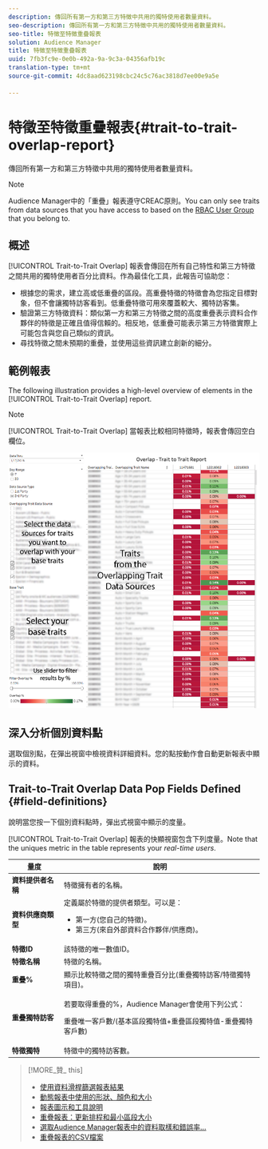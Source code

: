 ```yaml
---
description: 傳回所有第一方和第三方特徵中共用的獨特使用者數量資料。
seo-description: 傳回所有第一方和第三方特徵中共用的獨特使用者數量資料。
seo-title: 特徵至特徵重疊報表
solution: Audience Manager
title: 特徵至特徵重疊報表
uuid: 7fb3fc9e-0e0b-492a-9a-9c3a-04356afb19c
translation-type: tm+mt
source-git-commit: 4dc8aad623198cbc24c5c76ac3818d7ee00e9a5e

---
```



# 特徵至特徵重疊報表{#trait-to-trait-overlap-report}

傳回所有第一方和第三方特徵中共用的獨特使用者數量資料。

>[!NOTE]
>
>Audience Manager中的「重疊」報表遵守CREAC原則。You can only see traits from data sources that you have access to based on the [RBAC User Group](/help/using/features/administration/administration-overview.md) that you belong to.

<!-- 

c_overlap_reports.xml

 -->

## 概述

[!UICONTROL Trait-to-Trait Overlap] 報表會傳回在所有自己特性和第三方特徵之間共用的獨特使用者百分比資料。作為最佳化工具，此報告可協助您：

* 根據您的需求，建立高或低重疊的區段。高重疊特徵的特徵會為您指定目標對象，但不會讓獨特訪客看到。低重疊特徵可用來覆蓋較大、獨特訪客集。
* 驗證第三方特徵資料：類似第一方和第三方特徵之間的高度重疊表示資料合作夥伴的特徵是正確且值得信賴的。相反地，低重疊可能表示第三方特徵實際上可能包含與您自己類似的資訊。
* 尋找特徵之間未預期的重疊，並使用這些資訊建立創新的細分。

## 範例報表

The following illustration provides a high-level overview of elements in the [!UICONTROL Trait-to-Trait Overlap] report.

>[!NOTE]
>
>[!UICONTROL Trait-to-Trait Overlap] 當報表比較相同特徵時，報表會傳回空白欄位。

![](assets/trait-to-trait-overlap.png)

## 深入分析個別資料點

選取個別點，在彈出視窗中檢視資料詳細資料。您的點按動作會自動更新報表中顯示的資料。

## Trait-to-Trait Overlap Data Pop Fields Defined {#field-definitions}

說明當您按一下個別資料點時，彈出式視窗中顯示的度量。

<!-- 

r_t2t_data_pop.xml

 -->

[!UICONTROL Trait-to-Trait Overlap] 報表的快顯視窗包含下列度量。Note that the uniques metric in the table represents your *real-time users*.

<table id="table_A2A0CFC47C1A404994B82E6630E711A2"> 
 <thead> 
  <tr> 
   <th colname="col1" class="entry"> 量度 </th> 
   <th colname="col2" class="entry"> 說明 </th> 
  </tr>
 </thead>
 <tbody> 
  <tr> 
   <td colname="col1"><b><span class="wintitle"> 資料提供者名稱</span></b> </td> 
   <td colname="col2"> 特徵擁有者的名稱。 </td> 
  </tr> 
  <tr> 
   <td colname="col1"><b><span class="wintitle"> 資料供應商類型</span></b> </td> 
   <td colname="col2">定義屬於特徵的提供者類型。可以是： 
    <ul id="ul_0477C04A33FD4F5D998B98984E6554D3"> 
     <li id="li_50FCA48EDB5843AB8FB6C34ED2C0067D">第一方(您自己的特徵)。 </li> 
     <li id="li_4F6148EDAEFE43FA8D505944E9FE3855">第三方(來自外部資料合作夥伴/供應商)。 </li> 
    </ul> </td> 
  </tr> 
  <tr> 
   <td colname="col1"><b><span class="wintitle"> 特徵ID</span></b> </td> 
   <td colname="col2"> 該特徵的唯一數值ID。 </td> 
  </tr> 
  <tr> 
   <td colname="col1"><b><span class="wintitle"> 特徵名稱</span></b> </td> 
   <td colname="col2"> 特徵的名稱。 </td> 
  </tr> 
  <tr> 
   <td colname="col1"><b><span class="wintitle"> 重疊%</span></b> </td> 
   <td colname="col2"> 顯示比較特徵之間的獨特重疊百分比(重疊獨特訪客/特徵獨特項目)。 </td> 
  </tr> 
  <tr> 
   <td colname="col1"><b><span class="wintitle"> 重疊獨特訪客</span></b> </td> 
   <td colname="col2"> <p>若要取得重疊的%，Audience Manager會使用下列公式：</p> <p>重疊唯一客戶數/(基本區段獨特值+重疊區段獨特值-重疊獨特客戶數)</p> </td> 
  </tr> 
  <tr> 
   <td colname="col1"><b><span class="wintitle"> 特徵獨特</span></b> </td> 
   <td colname="col2"> 特徵中的獨特訪客數。 </td> 
  </tr> 
 </tbody> 
</table>

>[!MORE_贊_ this]
>
>* [使用資料滑桿篩選報表結果](../../reporting/dynamic-reports/data-sliders.md)
>* [動態報表中使用的形狀、顏色和大小](../../reporting/dynamic-reports/interactive-report-technology.md#shapes-colors-sizes)
>* [報表圖示和工具說明](../../reporting/dynamic-reports/interactive-report-technology.md#icons-tools-explained)
>* [重疊報表：更新排程和最小區段大小](../../reporting/dynamic-reports/overlap-minimum-segment-size.md)
>* [選取Audience Manager報表中的資料取樣和錯誤率…](../../reporting/report-sampling.md)
>* [重疊報表的CSV檔案](../../reporting/dynamic-reports/overlap-csv-files.md)